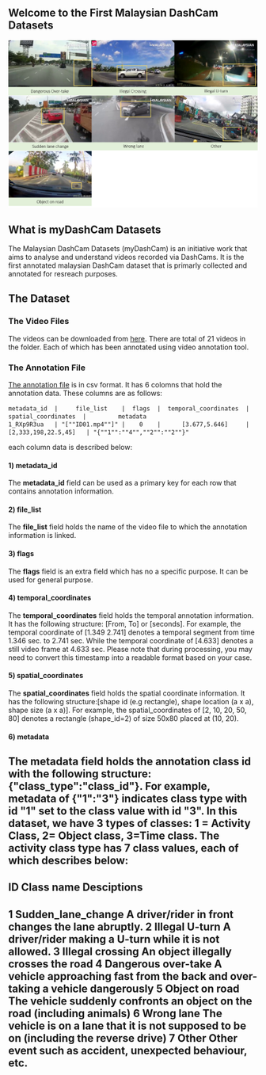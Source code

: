 ## Welcome to the First Malaysian DashCam Datasets

<img src="example.png" alt="hi" class="inline"/>

## What is myDashCam Datasets
The Malaysian DashCam Datasets (myDashCam) is an initiative work that aims to analyse and understand videos recorded via DashCams. It is the first annotated malaysian DashCam dataset that is primarly collected and annotated for resreach purposes.


## The Dataset

### The Video Files

The videos can be downloaded from [here](https://drive.google.com/file/d/1yhn4ouQbQrhJqX0g1Z808AXoF0oz35PG/view?usp=sharing). There are total of 21 videos in the folder. Each of which has been annotated using video annotation tool.

### The Annotation File

[The annotation file](https://github.com/binmosa/myDashCam/blob/master/Annotation_master.csv) is in csv format. It has 6 colomns that hold the annotation data. These columns are as follows:

```
metadata_id  |     file_list    |  flags  |  temporal_coordinates  |  spatial_coordinates  |         metadata
1_RXp9R3ua   | "[""ID01.mp4""]" |    0    |      [3.677,5.646]     | [2,333,198,22.5,45]   | "{""1"":""4"",""2"":""2""}"
```

each column data is described below:

#### 1) metadata_id

The **metadata_id** field can be used as a primary key for each row that contains annotation information. 


#### 2) file_list

The **file_list** field holds the name of the video file to which the annotation information is linked. 


#### 3) flags
The **flags** field is an extra field which has no a specific purpose. It can be used for general purpose.


#### 4) temporal_coordinates	
The **temporal_coordinates** field holds the temporal annotation information. It has the following structure: [From, To] or [seconds]. For example, the temporal coordinate of [1.349 2.741] denotes a temporal segment from time 1.346 sec. to 2.741 sec. While the temporal coordinate of [4.633] denotes a still video frame at 4.633 sec. Please note that during processing, you may need to convert this timestamp into a readable format based on your case.


#### 5) spatial_coordinates
The **spatial_coordinates** field holds the spatial coordinate information. It has the following structure:[shape id (e.g rectangle), shape location (a x a), shape size (a x a)]. For example, the spatial_coordinates of [2, 10, 20, 50, 80] denotes a rectangle (shape_id=2) of size 50x80 placed at (10, 20).


#### 6) metadata
The **metadata** field holds the annotation class id with the following structure: {"class_type":"class_id"}. For example, metadata of {"1":"3"} indicates class type with id "1" set to the class value with id "3". In this dataset, we have 3 types of classes: 1 = Activity Class, 2= Object class, 3=Time class. The activity class type has 7 class values, each of which describes below:
---------------------------------------------------------------------------
ID	**Class name**	Desciptions
---------------------------------------------------------------------------
1	**Sudden_lane_change**	A driver/rider in front changes the lane abruptly.
2	**Illegal U-turn**	A driver/rider making a U-turn while it is not allowed.
3	**Illegal crossing**	An object illegally crosses the road
4	**Dangerous over-take**	A vehicle approaching fast from the back and over-taking a vehicle dangerously
5	**Object on road**	The vehicle suddenly confronts an object on the road (including animals)
6	**Wrong lane**	The vehicle is on a lane that it is not supposed to be on (including the reverse drive)
7	**Other**	Other event such as accident, unexpected behaviour, etc.
---------------------------------------------------------------------------



